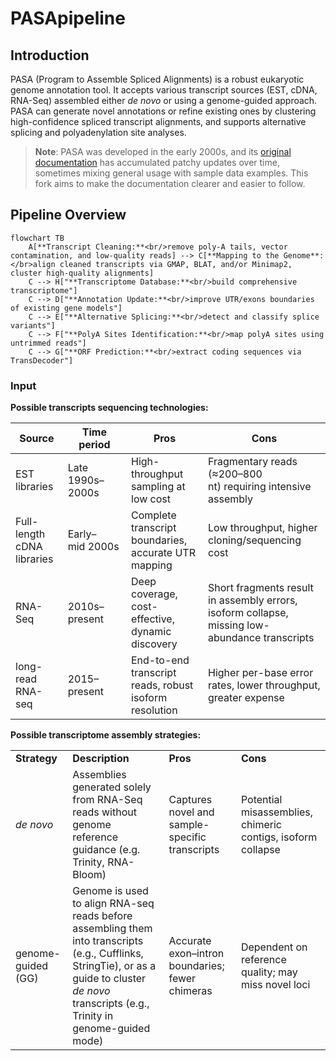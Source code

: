# PASApipeline
## Introduction

PASA (Program to Assemble Spliced Alignments) is a robust eukaryotic genome annotation tool. It accepts various transcript sources (EST, cDNA, RNA-Seq) assembled either *de novo* or using a genome-guided approach. PASA can generate novel annotations or refine existing ones by clustering high-confidence spliced transcript alignments, and supports alternative splicing and polyadenylation site analyses.

> **Note**: PASA was developed in the early 2000s, and its [original documentation](https://github.com/PASApipeline/PASApipeline/wiki) has accumulated patchy updates over time, sometimes mixing general usage with sample data examples. This fork aims to make the documentation clearer and easier to follow.

## Pipeline Overview

```mermaid
flowchart TB
	A[**Transcript Cleaning:**<br/>remove poly-A tails, vector contamination, and low‑quality reads] --> C[**Mapping to the Genome**: </br>align cleaned transcripts via GMAP, BLAT, and/or Minimap2, cluster high-quality alignments]
	C --> H["**Transcriptome Database:**<br/>build comprehensive transcriptome"]
	C --> D["**Annotation Update:**<br/>improve UTR/exons boundaries of existing gene models"]
	C --> E["**Alternative Splicing:**<br/>detect and classify splice variants"]
	C --> F["**PolyA Sites Identification:**<br/>map polyA sites using untrimmed reads"]
	C --> G["**ORF Prediction:**<br/>extract coding sequences via TransDecoder"]

```

### Input

**Possible transcripts sequencing technologies:**

| Source                     | Time period      | Pros                                                   | Cons                                                                                           |
| -------------------------- | ---------------- | ------------------------------------------------------ | ---------------------------------------------------------------------------------------------- |
| EST libraries              | Late 1990s–2000s | High-throughput sampling at low cost                   | Fragmentary reads (≈200–800 nt) requiring intensive assembly                                   |
| Full-length cDNA libraries | Early–mid 2000s  | Complete transcript boundaries, accurate UTR mapping   | Low throughput, higher cloning/sequencing cost                                                 |
| RNA-Seq                    | 2010s–present    | Deep coverage, cost-effective, dynamic discovery       | Short fragments result in assembly errors, isoform collapse, missing low-abundance transcripts |
| long-read RNA-seq          | 2015–present     | End-to-end transcript reads, robust isoform resolution | Higher per-base error rates, lower throughput, greater expense                                 |

**Possible transcriptome assembly strategies:**

|                    |                                                                                                                                                                                                  |                                                 |                                                             |
| ------------------ | ------------------------------------------------------------------------------------------------------------------------------------------------------------------------------------------------ | ----------------------------------------------- | ----------------------------------------------------------- |
| **Strategy**       | **Description**                                                                                                                                                                                  | **Pros**                                        | **Cons**                                                    |
| _de novo_          | Assemblies generated solely from RNA-Seq reads without genome reference guidance (e.g. Trinity, RNA-Bloom)                                                                                       | Captures novel and sample-specific transcripts  | Potential misassemblies, chimeric contigs, isoform collapse |
| genome-guided (GG) | Genome is used to align RNA-seq reads before assembling them into transcripts (e.g., Cufflinks, StringTie), or as a guide to cluster _de novo_ transcripts (e.g., Trinity in genome-guided mode) | Accurate exon–intron boundaries; fewer chimeras | Dependent on reference quality; may miss novel loci         |
